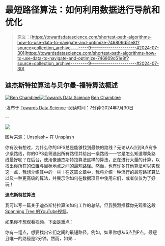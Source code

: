 # 最短路径算法：如何利用数据进行导航和优化

> 原文：[https://towardsdatascience.com/shortest-path-algorithms-how-to-use-data-to-navigate-and-optimize-746809d51e8f?source=collection_archive---------9-----------------------#2024-07-30](https://towardsdatascience.com/shortest-path-algorithms-how-to-use-data-to-navigate-and-optimize-746809d51e8f?source=collection_archive---------9-----------------------#2024-07-30)

## 迪杰斯特拉算法与贝尔曼-福特算法概述

[](https://bench-5.medium.com/?source=post_page---byline--746809d51e8f--------------------------------)[![Ben Chamblee](../Images/ef3b7fe41dafe7ddec2dc877387f9f21.png)](https://bench-5.medium.com/?source=post_page---byline--746809d51e8f--------------------------------)[](https://towardsdatascience.com/?source=post_page---byline--746809d51e8f--------------------------------)[![Towards Data Science](../Images/a6ff2676ffcc0c7aad8aaf1d79379785.png)](https://towardsdatascience.com/?source=post_page---byline--746809d51e8f--------------------------------) [Ben Chamblee](https://bench-5.medium.com/?source=post_page---byline--746809d51e8f--------------------------------)

·发布于 [Towards Data Science](https://towardsdatascience.com/?source=post_page---byline--746809d51e8f--------------------------------) ·阅读时间：7分钟·2024年7月30日

--

![](../Images/f59ef4eea5aa87a12d56be87c8805bf7.png)

图片来源：[Unsplash+](https://unsplash.com/photos/top-view-of-unrecognizable-young-couple-with-maps-planning-vacation-trip-holiday-desktop-travel-concept-w98knetr8EA) 在 [Unsplash](https://unsplash.com/)

你有没有想过，为什么你的GPS总是能够找到最快的路线？无论从A点到B点有多少条路线，你的GPS会筛选出所有路径并给出一条路线——它是怎么知道哪条路线最好呢？在后台，使用像迪杰斯特拉算法这样的算法，正在进行大量的计算，以找出你所在的位置与目标地点之间的最短路径。然而，也有许多其他算法可以实现这一点，我想介绍其中的一些！在这篇文章中，我将介绍一种流行的最短路径算法以及一种更高级的算法，并展示你如何在数据项目中使用它们，或者仅仅为了好玩！

**迪杰斯特拉算法**

我可以写一篇关于迪杰斯特拉算法如何工作的总结，但我强烈推荐你先观看这段 [Spanning Tree 的YouTube视频](https://www.youtube.com/watch?v=EFg3u_E6eHU&ab_channel=SpanningTree)。

如果你不想观看视频，下面是重点：

你有一组点，想要找出它们之间的最短路径。例如，如果你想从S点到P点，最短且唯一的路径是2分钟。然而，如果…
